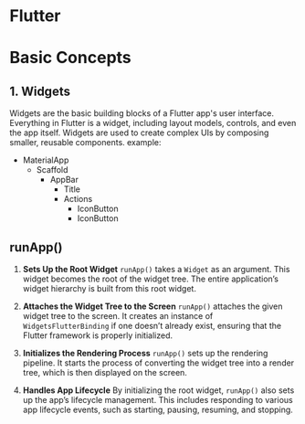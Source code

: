 # Flutter

# Basic Concepts

## 1. Widgets

Widgets are the basic building blocks of a Flutter app's user interface. Everything in Flutter is a widget, including layout models, controls, and even the app itself. Widgets are used to create complex UIs by composing smaller, reusable components.
example:
- MaterialApp 
	- Scaffold 
		- AppBar 
			- Title
			- Actions 
				- IconButton 
				- IconButton


## runApp()
1. **Sets Up the Root Widget**
`runApp()` takes a `Widget` as an argument. This widget becomes the root of the widget tree. The entire application’s widget hierarchy is built from this root widget.

3. **Attaches the Widget Tree to the Screen**
`runApp()` attaches the given widget tree to the screen. It creates an instance of `WidgetsFlutterBinding` if one doesn’t already exist, ensuring that the Flutter framework is properly initialized.

4. **Initializes the Rendering Process**
`runApp()` sets up the rendering pipeline. It starts the process of converting the widget tree into a render tree, which is then displayed on the screen.

4. **Handles App Lifecycle**
By initializing the root widget, `runApp()` also sets up the app’s lifecycle management. This includes responding to various app lifecycle events, such as starting, pausing, resuming, and stopping.

